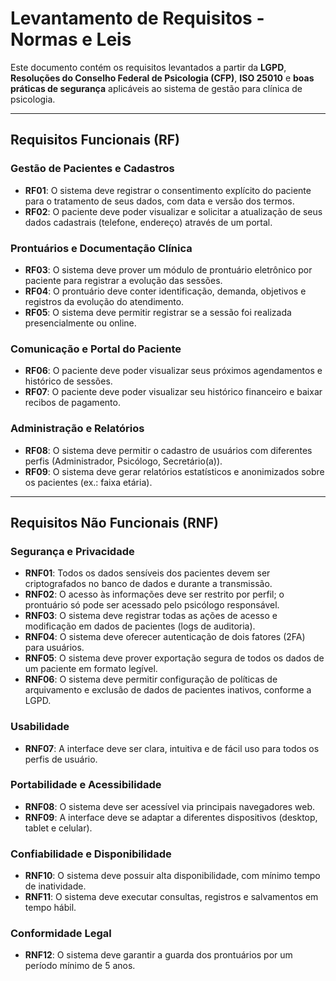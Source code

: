# Levantamento de Requisitos - Normas e Leis

Este documento contém os requisitos levantados a partir da **LGPD**, **Resoluções do Conselho Federal de Psicologia (CFP)**, **ISO 25010** e **boas práticas de segurança** aplicáveis ao sistema de gestão para clínica de psicologia.

---

## Requisitos Funcionais (RF)

### Gestão de Pacientes e Cadastros
- **RF01**: O sistema deve registrar o consentimento explícito do paciente para o tratamento de seus dados, com data e versão dos termos.  
- **RF02**: O paciente deve poder visualizar e solicitar a atualização de seus dados cadastrais (telefone, endereço) através de um portal.  

### Prontuários e Documentação Clínica
- **RF03**: O sistema deve prover um módulo de prontuário eletrônico por paciente para registrar a evolução das sessões.  
- **RF04**: O prontuário deve conter identificação, demanda, objetivos e registros da evolução do atendimento.  
- **RF05**: O sistema deve permitir registrar se a sessão foi realizada presencialmente ou online.  

### Comunicação e Portal do Paciente
- **RF06**: O paciente deve poder visualizar seus próximos agendamentos e histórico de sessões.  
- **RF07**: O paciente deve poder visualizar seu histórico financeiro e baixar recibos de pagamento.  

### Administração e Relatórios
- **RF08**: O sistema deve permitir o cadastro de usuários com diferentes perfis (Administrador, Psicólogo, Secretário(a)).  
- **RF09**: O sistema deve gerar relatórios estatísticos e anonimizados sobre os pacientes (ex.: faixa etária).  

---

## Requisitos Não Funcionais (RNF)

### Segurança e Privacidade
- **RNF01**: Todos os dados sensíveis dos pacientes devem ser criptografados no banco de dados e durante a transmissão.  
- **RNF02**: O acesso às informações deve ser restrito por perfil; o prontuário só pode ser acessado pelo psicólogo responsável.  
- **RNF03**: O sistema deve registrar todas as ações de acesso e modificação em dados de pacientes (logs de auditoria).  
- **RNF04**: O sistema deve oferecer autenticação de dois fatores (2FA) para usuários.  
- **RNF05**: O sistema deve prover exportação segura de todos os dados de um paciente em formato legível.  
- **RNF06**: O sistema deve permitir configuração de políticas de arquivamento e exclusão de dados de pacientes inativos, conforme a LGPD.  

### Usabilidade
- **RNF07**: A interface deve ser clara, intuitiva e de fácil uso para todos os perfis de usuário.  

### Portabilidade e Acessibilidade
- **RNF08**: O sistema deve ser acessível via principais navegadores web.  
- **RNF09**: A interface deve se adaptar a diferentes dispositivos (desktop, tablet e celular).  

### Confiabilidade e Disponibilidade
- **RNF10**: O sistema deve possuir alta disponibilidade, com mínimo tempo de inatividade.  
- **RNF11**: O sistema deve executar consultas, registros e salvamentos em tempo hábil.  

### Conformidade Legal
- **RNF12**: O sistema deve garantir a guarda dos prontuários por um período mínimo de 5 anos.  
